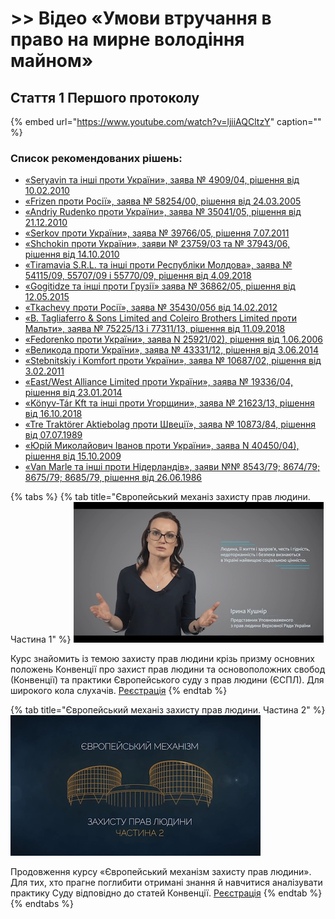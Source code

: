 # &gt;&gt; Відео «Умови втручання в право на мирне володіння майном»

## Стаття 1 Першого протоколу

{% embed url="https://www.youtube.com/watch?v=ljiiAQCltzY" caption="" %}

### Список рекомендованих рішень:

* [«Seryavin та інші проти України», заява № 4909/04, рішення від 10.02.2010](https://github.com/EducationalEra/hrights/tree/67057adc23fbbfd4d88cc2a683efeb2c75039fa3/4/pdf/Seryavin_v._Ukraine.pdf)
* [«Frizen проти Росії», заява № 58254/00, рішення від 24.03.2005](https://github.com/EducationalEra/hrights/tree/67057adc23fbbfd4d88cc2a683efeb2c75039fa3/4/pdf/Frizen.pdf)
* [«Andriy Rudenko проти України», заява № 35041/05, рішення від 21.12.2010](https://github.com/EducationalEra/hrights/tree/67057adc23fbbfd4d88cc2a683efeb2c75039fa3/4/pdf/Rudenko.pdf)
* [«Serkov проти України», заява № 39766/05, рішення 7.07.2011](https://github.com/EducationalEra/hrights/tree/67057adc23fbbfd4d88cc2a683efeb2c75039fa3/4/pdf/Serkov.pdf)
* [«Shchokin проти України», заяви № 23759/03 та № 37943/06, рішення від 14.10.2010](https://github.com/EducationalEra/hrights/tree/67057adc23fbbfd4d88cc2a683efeb2c75039fa3/4/pdf/Shochkin.pdf)
* [«Tiramavia S.R.L. та інші проти Республіки Молдова», заява № 54115/09, 55707/09 і 55770/09, рішення від 4.09.2018](https://github.com/EducationalEra/hrights/tree/67057adc23fbbfd4d88cc2a683efeb2c75039fa3/4/pdf/Tiramavia.pdf)
* [«Gogitidze та інші проти Грузії» заява № 36862/05, рішення від 12.05.2015](https://courses.ed-era.com/assets/courseware/9e466733eab9aeb296f9e4ce7973e27c/asset-v1:EdEra+HR201+hr201+type@asset+block/1P1-Gogitidze.pdf)
* [«Tkachevy проти Росії», заява № 35430/05б від 14.02.2012](https://github.com/EducationalEra/hrights/tree/67057adc23fbbfd4d88cc2a683efeb2c75039fa3/4/pdf/Tkachevy.pdf)
* [«B. Tagliaferro & Sons Limited and Coleiro Brothers Limited проти Мальти», заява № 75225/13 і 77311/13, рішення від 11.09.2018](http://hudoc.echr.coe.int/eng?i=001-186046)
* [«Fedorenko проти України», заява N 25921/02\), рішення від 1.06.2006](https://github.com/EducationalEra/hrights/tree/67057adc23fbbfd4d88cc2a683efeb2c75039fa3/4/pdf/Fedorenko.pdf)
* [«Великода проти України», заява № 43331/12, рішення від 3.06.2014](https://github.com/EducationalEra/hrights/tree/67057adc23fbbfd4d88cc2a683efeb2c75039fa3/4/pdf/Velykopada.pdf)
* [«Stebnitskiy і Komfort проти України», заява № 10687/02, рішення від 3.02.2011](https://github.com/EducationalEra/hrights/tree/67057adc23fbbfd4d88cc2a683efeb2c75039fa3/4/pdf/Stebnitskiy_Komfort.pdf)
* [«East/West Alliance Limited проти України», заява № 19336/04, рішення від 23.01.2014](https://github.com/EducationalEra/hrights/tree/67057adc23fbbfd4d88cc2a683efeb2c75039fa3/4/pdf/East_West.pdf)
* [«Könyv-Tár Kft та інші проти Угорщини», заява № 21623/13, рішення від 16.10.2018](https://github.com/EducationalEra/hrights/tree/67057adc23fbbfd4d88cc2a683efeb2c75039fa3/4/pdf/Könyv.pdf)
* [«Tre Traktörer Aktiebolag проти Швеції», заява № 10873/84, рішення від 07.07.1989](https://github.com/EducationalEra/hrights/tree/67057adc23fbbfd4d88cc2a683efeb2c75039fa3/4/pdf/Traktorer.pdf)
* [«Юрій Миколайович Іванов проти України», заява N 40450/04\), рішення від 15.10.2009](https://github.com/EducationalEra/hrights/tree/67057adc23fbbfd4d88cc2a683efeb2c75039fa3/4/pdf/Ivanov.pdf)
* [«Van Marle та інші проти Нідерландів», заяви №№ 8543/79; 8674/79; 8675/79; 8685/79, рішення від 26.06.1986](https://github.com/EducationalEra/hrights/tree/67057adc23fbbfd4d88cc2a683efeb2c75039fa3/4/pdf/van_Marle.pdf)


{% tabs %}
{% tab title="Європейський механіз захисту прав людини. Частина 1" %}
![&#x404;&#x432;&#x440;&#x43E;&#x43F;&#x435;&#x439;&#x441;&#x44C;&#x43A;&#x438;&#x439; &#x43C;&#x435;&#x445;&#x430;&#x43D;&#x456;&#x437;&#x43C; &#x437;&#x430;&#x445;&#x438;&#x441;&#x442;&#x443; &#x43F;&#x440;&#x430;&#x432; &#x43B;&#x44E;&#x434;&#x438;&#x43D;&#x438;. &#x427;&#x430;&#x441;&#x442;&#x438;&#x43D;&#x430; 1](../.gitbook/assets/hr-course1%20%281%29.jpg)

Курс знайомить із темою захисту прав людини крізь призму основних положень Конвенції про захист прав людини та основоположних свобод \(Конвенції\) та практики Європейського суду з прав людини \(ЄСПЛ\). Для широкого кола слухачів. [Реєстрація](https://courses.ed-era.com/courses/course-v1:EdEra+HR101+hr101/about) 
{% endtab %}

{% tab title="Європейський механіз захисту прав людини. Частина 2" %}
![&#x404;&#x432;&#x440;&#x43E;&#x43F;&#x435;&#x439;&#x441;&#x44C;&#x43A;&#x438;&#x439; &#x43C;&#x435;&#x445;&#x430;&#x43D;&#x456;&#x437; &#x437;&#x430;&#x445;&#x438;&#x441;&#x442;&#x443; &#x43F;&#x440;&#x430;&#x432; &#x43B;&#x44E;&#x434;&#x438;&#x43D;&#x438;. &#x427;&#x430;&#x441;&#x442;&#x438;&#x43D;&#x430; 2](../.gitbook/assets/hr-course2%20%281%29.jpg)

Продовження курсу «Європейський механізм захисту прав людини». Для тих, хто прагне поглибити отримані знання й навчитися аналізувати практику Суду відповідно до статей Конвенції. [Реєстрація](https://courses.ed-era.com/courses/course-v1:EdEra+HR201+hr201/about)
{% endtab %}
{% endtabs %}